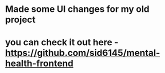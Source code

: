 # Made some UI changes for my old project

# you can check it out here - https://github.com/sid6145/mental-health-frontend